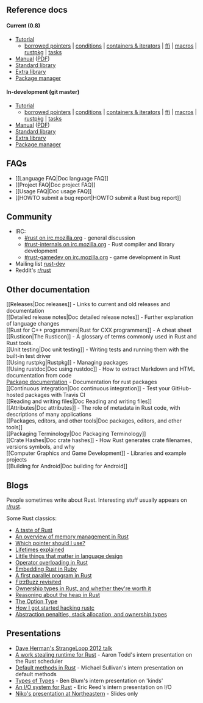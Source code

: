 ## Reference docs

#### Current (0.8)

* [Tutorial](http://doc.rust-lang.org/doc/0.8/tutorial.html)  
  * [borrowed pointers](http://doc.rust-lang.org/doc/0.8/tutorial-borrowed-ptr.html) |
    [conditions](http://doc.rust-lang.org/doc/0.8/tutorial-conditions.html) |
    [containers & iterators](http://doc.rust-lang.org/doc/0.8/tutorial-container.html) |
    [ffi](http://doc.rust-lang.org/doc/0.8/tutorial-ffi.html) |
    [macros](http://doc.rust-lang.org/doc/0.8/tutorial-macros.html) |
    [rustpkg](http://doc.rust-lang.org/doc/0.8/tutorial-rustpkg.html) |
    [tasks](http://doc.rust-lang.org/doc/0.8/tutorial-tasks.html)
* [Manual](http://doc.rust-lang.org/doc/0.8/rust.html) ([PDF](http://doc.rust-lang.org/doc/0.8/rust.pdf))  
* [Standard library](http://doc.rust-lang.org/doc/0.8/std/index.html)  
* [Extra library](http://doc.rust-lang.org/doc/0.8/extra/index.html)
* [Package manager](http://doc.rust-lang.org/doc/0.8/rustpkg.html)

#### In-development (git master)

* [Tutorial](http://doc.rust-lang.org/doc/master/tutorial.html)  
  * [borrowed pointers](http://doc.rust-lang.org/doc/master/tutorial-borrowed-ptr.html) |
    [conditions](http://doc.rust-lang.org/doc/master/tutorial-conditions.html) |
    [containers & iterators](http://doc.rust-lang.org/doc/master/tutorial-container.html) |
    [ffi](http://doc.rust-lang.org/doc/master/tutorial-ffi.html) |
    [macros](http://doc.rust-lang.org/doc/master/tutorial-macros.html) |
    [rustpkg](http://doc.rust-lang.org/doc/master/tutorial-rustpkg.html) |
    [tasks](http://doc.rust-lang.org/doc/master/tutorial-tasks.html)
* [Manual](http://doc.rust-lang.org/doc/master/rust.html) ([PDF](http://doc.rust-lang.org/doc/master/rust.pdf))  
* [Standard library](http://doc.rust-lang.org/doc/master/std/index.html)  
* [Extra library](http://doc.rust-lang.org/doc/master/extra/index.html)
* [Package manager](http://doc.rust-lang.org/doc/master/rustpkg.html)

## FAQs

* [[Language FAQ|Doc language FAQ]]  
* [[Project FAQ|Doc project FAQ]]  
* [[Usage FAQ|Doc usage FAQ]]
* [[HOWTO submit a bug report|HOWTO submit a Rust bug report]]

## Community

* IRC:
  * [#rust on irc.mozilla.org][pound-rust] - general discussion
  * [#rust-internals on irc.mozilla.org][pound-rust-internals] - Rust compiler and library development
  * [#rust-gamedev on irc.mozilla.org][pound-rust-gamedev] - game development in Rust
* Mailing list [rust-dev]
* Reddit's [r/rust]

[pound-rust]: http://chat.mibbit.com/?server=irc.mozilla.org&channel=%23rust
[pound-rust-internals]: http://chat.mibbit.com/?server=irc.mozilla.org&channel=%23rust-internals
[pound-rust-gamedev]: http://chat.mibbit.com/?server=irc.mozilla.org&channel=%23rust-gamedev
[rust-dev]: https://mail.mozilla.org/listinfo/rust-dev
[r/rust]: http://reddit.com/r/rust


## Other documentation

[[Releases|Doc releases]] - Links to current and old releases and documentation  
[[Detailed release notes|Doc detailed release notes]] - Further explanation of language changes  
[[Rust for C++ programmers|Rust for CXX programmers]] - A cheat sheet  
[[Rusticon|The Rusticon]] - A glossary of terms commonly used in Rust and Rust tools.  
[[Unit testing|Doc unit testing]] - Writing tests and running them with the built-in test driver  
[[Using rustpkg|Rustpkg]] - Managing packages  
[[Using rustdoc|Doc using rustdoc]] - How to extract Markdown and HTML documentation from code  
[Package documentation](http://docs.octayn.net/) - Documentation for rust packages  
[[Continuous integration|Doc continuous integration]] - Test your GitHub-hosted packages with Travis CI  
[[Reading and writing files|Doc Reading and writing files]]  
[[Attributes|Doc attributes]] - The role of metadata in Rust code, with descriptions of many applications  
[[Packages, editors, and other tools|Doc packages, editors, and other tools]]  
[[Packaging Terminology|Doc Packaging Terminology]]  
[[Crate Hashes|Doc crate hashes]] - How Rust generates crate filenames, versions symbols, and why  
[[Computer Graphics and Game Development]] - Libraries and example projects  
[[Building for Android|Doc building for Android]]  

## Blogs

People sometimes write about Rust. Interesting stuff usually appears on [r/rust].

[Ben]: http://winningraceconditions.blogspot.com/
[Brian]: http://brson.github.com/
[Eric Holk]: http://blog.theincredibleholk.org/
[Erick Tryzelaar]: http://erickt.github.com/
[Felix]: http://blog.pnkfx.org/
[Graydon]: https://blog.mozilla.org/graydon/
[Niko]: http://smallcultfollowing.com/babysteps/
[Patrick]: http://pcwalton.github.com/
[Tim]: http://tim.dreamwidth.org/tag/research
[Zack]: http://blog.z0w0.me/

[r/rust]: http://reddit.com/r/rust

Some Rust classics:

* [A taste of Rust](https://lwn.net/Articles/547145/)
* [An overview of memory management in Rust](http://pcwalton.github.com/blog/2013/03/18/an-overview-of-memory-management-in-rust/)
* [Which pointer should I use?](http://pcwalton.github.com/blog/2013/03/09/which-pointer-should-i-use/)
* [Lifetimes explained](http://maikklein.github.io/2013/08/27/lifetimes-explained/)
* [Little things that matter in language design](http://lwn.net/Articles/553131/)
* [Operator overloading in Rust](http://maniagnosis.crsr.net/2013/04/operator-overloading-in-rust.html)
* [Embedding Rust in Ruby](http://brson.github.com/2013/03/10/embedding-rust-in-ruby/)
* [A first parallel program in Rust](http://blog.leahhanson.us/a-first-parallel-program-in-rust.html)
* [FizzBuzz revisited](http://composition.al/blog/2013/03/02/fizzbuzz-revisited/)
* [Ownership types in Rust, and whether they're worth it](http://tim.dreamwidth.org/1784423.html)
* [Reasoning about the heap in Rust](http://johnbender.us/2013/04/30/reasoning-about-the-heap-in-rust)
* [The Option Type](http://nickdesaulniers.github.io/blog/2013/05/07/rust-pattern-matching-and-the-option-type/)
* [How I got started hacking rustc](http://cmr.github.io/blog/2013/06/23/how-i-got-started-with-rust/)
* [Abstraction penalties, stack allocation, and ownership types](http://robert.ocallahan.org/2007/10/abstraction-penalties-stack-allocation_23.html)

## Presentations

* [Dave Herman's StrangeLoop 2012 talk](http://www.infoq.com/presentations/Rust)
* [A work stealing runtime for Rust](https://air.mozilla.org/2013-intern-todd/) - Aaron Todd's intern presentation on the Rust scheduler
* [Default methods in Rust](https://air.mozilla.org/intern-presentation-sullivan/) - Michael Sullivan's intern presentation on default methods
* [Types of Types](https://air.mozilla.org/ben-blum-from-the-research-team-presents-types-of-types-in-rust/) - Ben Blum's intern presentation on 'kinds'
* [An I/O system for Rust](https://air.mozilla.org/intern-presentations-reed/) - Eric Reed's intern presentation on I/O
* [Niko's presentation at Northeastern](http://smallcultfollowing.com/babysteps/blog/2013/07/18/rust-presentation-at-northeastern/) - Slides only
